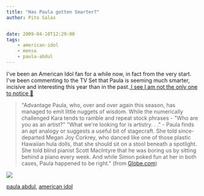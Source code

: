 ```yaml
---
title: "Has Paula gotten Smarter?"
author: Pito Salas


date: 2009-04-10T12:29:00
tags:
    - american-idol
    - mensa
    - paula-abdul
---
```




I've been an American Idol fan for a while now, in fact from the very start.
I've been commenting to the TV Set that Paula is seeming much smarter,
incisive and interesting this year than in the past.[ I see I am not the only
one to notice
🙂](<http://www.boston.com/ae/tv/articles/2009/04/07/judging_paula_has_she_gotten_smarter/>)

> "Advantage Paula, who, over and over again this season, has managed to emit
> little nuggets of wisdom. While the numerically challenged Kara tends to
> ramble and repeat stock phrases - "Who are you as an artist?" "What we're
> looking for is artistry. . ." - Paula finds an apt analogy or suggests a
> useful bit of stagecraft. She told since-departed Megan Joy Corkrey, who
> danced like one of those plastic Hawaiian hula dolls, that she should sit on
> a stool beneath a spotlight. She told blind pianist Scott MacIntyre that he
> was boring us by sitting behind a piano every week. And while Simon poked
> fun at her in both cases, Paula happened to be right." (from
> [Globe.com](<http://www.boston.com/ae/tv/articles/2009/04/07/judging_paula_has_she_gotten_smarter/>))

![](https://i0.wp.com/img.zemanta.com/pixy.gif?w=584)

[paula abdul](<http://technorati.com/tag/paula%20abdul>), [american
idol](<http://technorati.com/tag/american%20idol>)


